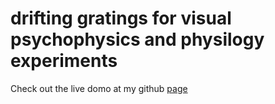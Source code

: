 # drifting gratings for visual psychophysics and physilogy experiments
Check out the live domo at my github [page](https://zeitgeberh.github.io/2018/12/01/pixi-grating.html) 
